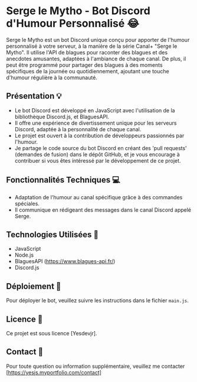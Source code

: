 # Serge le Mytho - Bot Discord d'Humour Personnalisé :joy:

Serge le Mytho est un bot Discord unique conçu pour apporter de l'humour personnalisé à votre serveur, à la manière de la série Canal+ "Serge le Mytho". Il utilise l'API de blagues pour raconter des blagues et des anecdotes amusantes, adaptées à l'ambiance de chaque canal. De plus, il peut être programmé pour partager des blagues à des moments spécifiques de la journée ou quotidiennement, ajoutant une touche d'humour régulière à la communauté.

## Présentation :bulb:

- Le bot Discord est développé en JavaScript avec l'utilisation de la bibliothèque Discord.js, et BlaguesAPI.
- Il offre une expérience de divertissement unique pour les serveurs Discord, adaptée à la personnalité de chaque canal.
- Le projet est ouvert à la contribution de développeurs passionnés par l'humour.
- Je partage le code source du bot Discord en créant des 'pull requests' (demandes de fusion) dans le dépôt GitHub, et je vous encourage à contribuer si vous êtes intéressé par le développement de ce projet.

## Fonctionnalités Techniques :computer:

- Adaptation de l'humour au canal spécifique grâce à des commandes spéciales.
- Il communique en rédigeant des messages dans le canal Discord appelé Serge.

## Technologies Utilisées :wrench:

- JavaScript
- Node.js
- BlaguesAPI (https://www.blagues-api.fr/)
- Discord.js

## Déploiement :rocket:

Pour déployer le bot, veuillez suivre les instructions dans le fichier `main.js`.

## Licence :page_facing_up:

Ce projet est sous licence [Yesdevjr].

## Contact :email:


Pour toute question ou information supplémentaire, veuillez me contacter [https://yesjs.myportfolio.com/contact]

